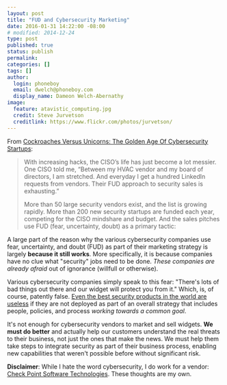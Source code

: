 ```yaml
---
layout: post
title: "FUD and Cybersecurity Marketing"
date: 2016-01-31 14:22:00 -08:00
# modified: 2014-12-24
type: post
published: true
status: publish
permalink: 
categories: []
tags: []
author:
  login: phoneboy
  email: dwelch@phoneboy.com
  display_name: Dameon Welch-Abernathy
image:
  feature: atavistic_computing.jpg
  credit: Steve Jurvetson
  creditlink: https://www.flickr.com/photos/jurvetson/
---
```

From [Cockroaches Versus Unicorns: The Golden Age Of Cybersecurity Startups](http://techcrunch.com/2016/01/06/cockroaches-vs-unicorns-the-golden-age-of-cybersecurity-startups/):

> With increasing hacks, the CISO’s life has just become a lot messier. One CISO told me, “Between my HVAC vendor and my board of directors, I am stretched. And everyday I get a hundred LinkedIn requests from vendors. Their FUD approach to security sales is exhausting.”
>
> More than 50 large security vendors exist, and the list is growing rapidly. More than 200 new security startups are funded each year, competing for the CISO mindshare and budget. And the sales pitches use FUD (fear, uncertainty, doubt) as a primary tactic:

A large part of the reason why the various cybersecurity companies use fear, uncertainty, and doubt (FUD) as part of their marketing strategy is largely **because it still works**. More specifically, it is because companies have no clue what "security" jobs need to be done. *These companies are already afraid* out of ignorance (willfull or otherwise).

Various cybersecurity companies simply speak to this fear: "There's lots of bad things out there and our widget will protect you from it." Which, is, of course, patently false. [Even the best security products in the world are useless](http://securitytheater.phoneboy.com/2015/08/06/all-the-security-tools-in-the-world-wont-help-if-you-dont-do-this/) if they are not deployed as part of an overall strategy that includes people, policies, and process *working towards a common goal*. 

It's not enough for cybersecurity vendors to market and sell widgets. **We must do better** and actually help our customers understand the real threats to their business, not just the ones that make the news. We must help them take steps to integrate security as part of their business process, enabling new capabilities that weren't possible before without significant risk. 

**Disclaimer**: While I hate the word cybersecurity, I do work for a vendor: [Check Point Software Technologies](https://www.checkpoint.com). These thoughts are my own. 


